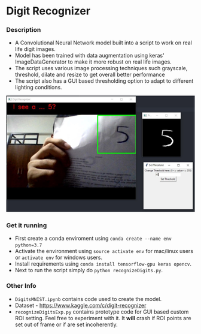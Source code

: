 # Digit Recognizer
### Description
* A Convolutional Neural Network model built into a script to work on real life digit images.
* Model has been trained with data augmentation using keras' ImageDataGenerator to make it more robust on real life images.
* The script uses various image processing techniques such grayscale, threshold, dilate and resize to get overall better performance
* The script also has a GUI based thresholding option to adapt to different lighting conditions.


![Screenshot](https://raw.githubusercontent.com/gauravc6/Digit-Recognizer/master/Screenshot.png)

### Get it running
* First create a conda enviroment using `conda create --name env python=3.7`
* Activate the environment using `source activate env` for mac/linux users or `activate env` for windows users.
* Install requirements using `conda install tensorflow-gpu keras opencv`.
* Next to run the script simply do `python recognizeDigits.py`.

### Other Info
* `DigitsMNIST.ipynb` contains code used to create the model.
* Dataset - https://www.kaggle.com/c/digit-recognizer
* `recognizeDigitsExp.py` contains prototype code for GUI based custom ROI setting. Feel free to experiment with it. It **will** crash if ROI points are set out of frame or if are set incoherently.
